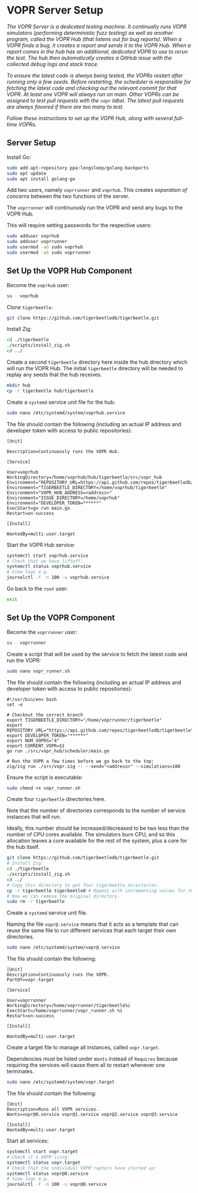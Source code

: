 # VOPR Server Setup

*The VOPR Server is a dedicated testing machine. It continually runs VOPR simulators (performing deterministic fuzz testing) as well as another program, called the VOPR Hub (that listens out for bug reports). When a VOPR finds a bug, it creates a report and sends it to the VOPR Hub. When a report comes in the hub has an additional, dedicated VOPR to use to rerun the test. The hub then automatically creates a GitHub issue with the collected debug logs and stack trace.*

*To ensure the latest code is always being tested, the VOPRs restart after running only a few seeds. Before restarting, the scheduler is responsible for fetching the latest code and checking out the relevant commit for that VOPR. At least one VOPR will always run on main. Other VOPRs can be assigned to test pull requests with the `vopr` label. The latest pull requests are always favored if there are too many to test.*

*Follow these instructions to set up the VOPR Hub, along with several full-time VOPRs.*

## Server Setup

Install Go:
```bash
sudo add-apt-repository ppa:longsleep/golang-backports
sudo apt update
sudo apt install golang-go
```

Add two users, namely `voprrunner` and `voprhub`. This creates *separation of concerns* between the two functions of the server.

The `voprrunner` will continuously run the VOPR and send any bugs to the VOPR Hub.

This will require setting passwords for the respective users:

```bash
sudo adduser voprhub
sudo adduser voprrunner
sudo usermod -aG sudo voprhub
sudo usermod -aG sudo voprrunner
```

## Set Up the VOPR Hub Component

Become the `voprhub` user:
```bash
su - voprhub
```

Clone `tigerbeetle`:
```bash
git clone https://github.com/tigerbeetledb/tigerbeetle.git
```

Install Zig:
```bash
cd ./tigerbeetle
./scripts/install_zig.sh
cd ../
```

Create a second `tigerbeetle` directory here inside the hub directory which will run the VOPR Hub. The initial `tigerbeetle` directory will be needed to replay any seeds that the hub receives.
```bash
mkdir hub
cp -r tigerbeetle hub/tigerbeetle
```

Create a `systemd` service unit file for the hub:
```bash
sudo nano /etc/systemd/system/voprhub.service
```
The file should contain the following (including an actual IP address and developer token with access to public repositories):
```
[Unit]

Description=Continuously runs the VOPR Hub.

[Service]

User=voprhub
WorkingDirectory=/home/voprhub/hub/tigerbeetle/src/vopr_hub
Environment="REPOSITORY_URL=https://api.github.com/repos/tigerbeetledb/tigerbeetle"
Environment="TIGERBEETLE_DIRECTORY=/home/voprhub/tigerbeetle"
Environment="VOPR_HUB_ADDRESS=<address>"
Environment="ISSUE_DIRECTORY=/home/voprhub"
Environment="DEVELOPER_TOKEN=******"
ExecStart=go run main.go
Restart=on-success

[Install]

WantedBy=multi-user.target
```

Start the VOPR Hub service:
```bash
systemctl start voprhub.service
# Check that we have liftoff.
systemctl status voprhub.service
# View logs e.g.
journalctl -f -n 100 -u voprhub.service
```

Go back to the `root` user:
```bash
exit
```

## Set Up the VOPR Component

Become the `voprrunner` user:
```bash
su - voprrunner
```

Create a script that will be used by the service to fetch the latest code and run the VOPR:
```bash
sudo nano vopr_runner.sh
```

The file should contain the following (including an actual IP address and developer token with access to public repositories):
```
#!/usr/bin/env bash
set -e

# Checkout the correct branch
export TIGERBEETLE_DIRECTORY="/home/voprrunner/tigerbeetle"
export REPOSITORY_URL="https://api.github.com/repos/tigerbeetledb/tigerbeetle"
export DEVELOPER_TOKEN="******"
export NUM_VOPRS="4"
export CURRENT_VOPR=$1
go run ./src/vopr_hub/scheduler/main.go

# Run the VOPR a few times before we go back to the top:
zig/zig run ./src/vopr.zig -- --send="<address>" --simulations=100
```

Ensure the script is executable:
```bash
sudo chmod +x vopr_runner.sh
```

Create four `tigerbeetle` directories here.

Note that the number of directories corresponds to the number of service instances that will run.

Ideally, this number should be increased/decreased to be two less than the number of CPU cores available. The simulators burn CPU, and so this allocation leaves a core available for the rest of the system, plus a core for the hub itself.
```bash
git clone https://github.com/tigerbeetledb/tigerbeetle.git
# Install Zig:
cd ./tigerbeetle
./scripts/install_zig.sh
cd ../
# Copy this directory to get four tigerbeetle directories.
cp -r tigerbeetle tigerbeetle0 # Repeat with incrementing values for the other instances. E.g. 1, 2,3.
# Now we can remove the original directory.
sudo rm -r tigerbeetle
```

Create a `systemd` service unit file.

Naming the file `vopr@.service` means that it acts as a template that can reuse the same file to run different services that each target their own directories.
```bash
sudo nano /etc/systemd/system/vopr@.service
```

The file should contain the following:
```
[Unit]
Description=Continuously runs the VOPR.
PartOf=vopr.target

[Service]

User=voprrunner
WorkingDirectory=/home/voprrunner/tigerbeetle%i
ExecStart=/home/voprrunner/vopr_runner.sh %i
Restart=on-success

[Install]

WantedBy=multi-user.target
```

Create a target file to manage all instances, called `vopr.target`.

Dependencies must be listed under `Wants` instead of `Requires` because requiring the services will cause them all to restart whenever one terminates.
```bash
sudo nano /etc/systemd/system/vopr.target
```

The file should contain the following:
```
[Unit]
Description=Runs all VOPR services.
Wants=vopr@0.service vopr@1.service vopr@2.service vopr@3.service

[Install]
WantedBy=multi-user.target
```

Start all services:
```bash
systemctl start vopr.target
# Check it's VOPR'izing:
systemctl status vopr.target
# Check that the individual VOPR'raptors have started up:
systemctl status vopr@0.service
# View logs e.g.
journalctl -f -n 100 -u vopr@0.service
```
